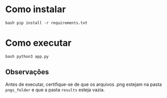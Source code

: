 # Como instalar

`bash
pip install -r requirements.txt
`

# Como executar

`bash
python3 app.py
`

## Observações
Antes de executar, certifique-se de que os arquivos .png estejam na pasta `pngs_folder` e que a pasta `results` esteja vazia.